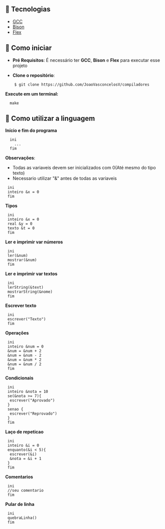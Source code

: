 ## :wrench: Tecnologias

- [GCC](https://gcc.gnu.org/)
- [Bison](https://www.gnu.org/software/bison/)
- [Flex](hhttps://westes.github.io/flex/manual/)

## :rocket: Como iniciar

- **Pré Requisitos**: É necessário ter **GCC**, **Bison** e **Flex** para executar esse projeto

- **Clone o repositório**:

```
    $ git clone https://github.com/JoaoVasconcelosV/compiladores
```

**Execute em um terminal:**

```
  make
```

## :rocket: Como utilizar a linguagem

**Início e fim do programa**
```
  ini
    ...
  fim
```

**Observações**:
- Todas as variaveis devem ser inicializados com 0(Até mesmo do tipo texto) 
- Necessario utilizar "&" antes de todas as variaveis
```
 ini
 inteiro &x = 0
 fim
```

**Tipos**
```
 ini
 inteiro &x = 0
 real &y = 0
 texto &t = 0
 fim
```

**Ler e imprimir var números**
```
 ini
 ler(&num)
 mostrar(&num)
 fim
```

**Ler e imprimir var textos**
```
 ini
 lerString(&text)
 mostrarString(&nome)
 fim
```

**Escrever texto**
```
 ini
 escrever("Texto")
 fim
```

**Operações**
```
 ini
 inteiro &num = 0
 &num = &num + 2
 &num = &num - 2
 &num = &num * 2
 &num = &num / 2
 fim
```

**Condicionais**
```
 ini
 inteiro &nota = 10
 se(&nota >= 7){
  escrever("Aprovado")
 }
 senao {
  escrever("Reprovado")
 }
 fim
```

**Laço de repeticao**
```
 ini
 inteiro &i = 0
 enquanto(&i < 5){
  escrever(&i)
  &nota = &i + 1
 }
 fim
```

**Comentarios**
```
 ini
 //seu comentario
 fim
```

**Pular de linha**
```
 ini
 quebraLinha()
 fim
```
